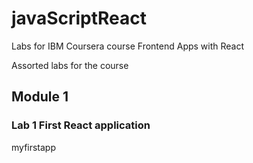 # javaScriptReact
Labs for IBM Coursera course Frontend Apps with React

Assorted labs for the course

## Module 1

### Lab 1 First React application

myfirstapp
